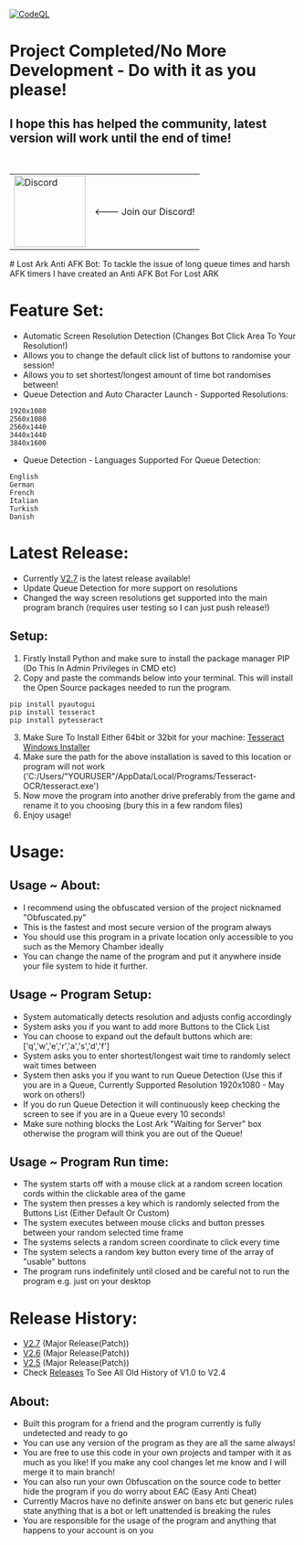 [![CodeQL](https://github.com/InfamyStudio/lostArkAntiAFKBot/actions/workflows/codeql-analysis.yml/badge.svg)](https://github.com/InfamyStudio/lostArkAntiAFKBot/actions/workflows/codeql-analysis.yml)
<br>
# Project Completed/No More Development - Do with it as you please!
## I hope this has helped the community, latest version will work until the end of time!
<br>
<table>
    <tr>
        <td><a href="https://discord.com/invite/A6JcaD4VvP" target="_blank"><img src="https://edent.github.io/SuperTinyIcons/images/svg/discord.svg" width="125" title="Discord" /></a></td>
        <td><p><--- Join our Discord!</p></td>
    </tr>
</table>
# Lost Ark Anti AFK Bot:
To tackle the issue of long queue times and harsh AFK timers I have created an Anti AFK Bot For Lost ARK

# Feature Set:
- Automatic Screen Resolution Detection (Changes Bot Click Area To Your Resolution!)
- Allows you to change the default click list of buttons to randomise your session!
- Allows you to set shortest/longest amount of time bot randomises between!
- Queue Detection and Auto Character Launch - Supported Resolutions:
```
1920x1080
2560x1080
2560x1440
3440x1440
3840x1600
```
- Queue Detection - Languages Supported For Queue Detection: 
```
English
German
French
Italian
Turkish
Danish
```
# Latest Release:
- Currently [V2.7](https://github.com/InfamyStudio/lostArkAntiAFKBot/releases/tag/V2.7) is the latest release available!
- Update Queue Detection for more support on resolutions
- Changed the way screen resolutions get supported into the main program branch (requires user testing so I can just push release!)

## Setup:
1) Firstly Install Python and make sure to install the package manager PIP (Do This In Admin Privileges in CMD etc)
2) Copy and paste the commands below into your terminal. This will install the Open Source packages needed to run the program.
```
pip install pyautogui
pip install tesseract
pip install pytesseract
```
3) Make Sure To Install Either 64bit or 32bit for your machine: [Tesseract Windows Installer](https://github.com/UB-Mannheim/tesseract/wiki)
4) Make sure the path for the above installation is saved to this location or program will not work ('C:/Users/"YOURUSER"/AppData/Local/Programs/Tesseract-OCR/tesseract.exe')
5) Now move the program into another drive preferably from the game and rename it to you choosing (bury this in a few random files)
6) Enjoy usage!

# Usage:
## Usage ~ About:
- I recommend using the obfuscated version of the project nicknamed "Obfuscated.py"
- This is the fastest and most secure version of the program always
- You should use this program in a private location only accessible to you such as the Memory Chamber ideally
- You can change the name of the program and put it anywhere inside your file system to hide it further.
## Usage ~ Program Setup:
- System automatically detects resolution and adjusts config accordingly
- System asks you if you want to add more Buttons to the Click List
- You can choose to expand out the default buttons which are: ['q','w','e','r','a','s','d','f']
- System asks you to enter shortest/longest wait time to randomly select wait times between
- System then asks you if you want to run Queue Detection (Use this if you are in a Queue, Currently Supported Resolution 1920x1080 - May work on others!)
- If you do run Queue Detection it will continuously keep checking the screen to see if you are in a Queue every 10 seconds!
- Make sure nothing blocks the Lost Ark "Waiting for Server" box otherwise the program will think you are out of the Queue!
## Usage ~ Program Run time:
- The system starts off with a mouse click at a random screen location cords within the clickable area of the game
- The system then presses a key which is randomly selected from the Buttons List (Either Default Or Custom)
- The system executes between mouse clicks and button presses between your random selected time frame
- The systems selects a random screen coordinate to click every time
- The system selects a random key button every time of the array of "usable" buttons
- The program runs indefinitely until closed and be careful not to run the program e.g. just on your desktop

# Release History:
- [V2.7](https://github.com/InfamyStudio/lostArkAntiAFKBot/releases/tag/V2.7) (Major Release(Patch))
- [V2.6](https://github.com/InfamyStudio/lostArkAntiAFKBot/releases/tag/V2.6) (Major Release(Patch))
- [V2.5](https://github.com/InfamyStudio/lostArkAntiAFKBot/releases/tag/V2.5) (Major Release(Patch))
- Check [Releases](https://github.com/InfamyStudio/lostArkAntiAFKBot/releases) To See All Old History of V1.0 to V2.4

## About:
- Built this program for a friend and the program currently is fully undetected and ready to go
- You can use any version of the program as they are all the same always!
- You are free to use this code in your own projects and tamper with it as much as you like! If you make any cool changes let me know and I will merge it to main branch!
- You can also run your own Obfuscation on the source code to better hide the program if you do worry about EAC (Easy Anti Cheat)
- Currently Macros have no definite answer on bans etc but generic rules state anything that is a bot or left unattended is breaking the rules
- You are responsible for the usage of the program and anything that happens to your account is on you

